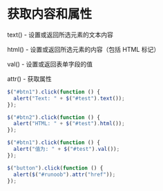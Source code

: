 # 获取内容和属性

text() - 设置或返回所选元素的文本内容

html() - 设置或返回所选元素的内容（包括 HTML 标记）

val() - 设置或返回表单字段的值

attr() - 获取属性

```js
$("#btn1").click(function () {
  alert("Text: " + $("#test").text());
});

$("#btn2").click(function () {
  alert("HTML: " + $("#test").html());
});

$("#btn1").click(function () {
  alert("值为: " + $("#test").val());
});

$("button").click(function () {
  alert($("#runoob").attr("href"));
});
```
